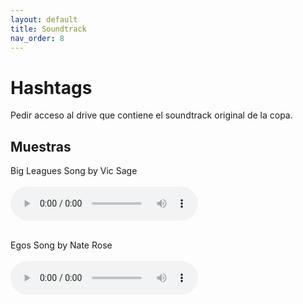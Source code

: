 ```yaml
---
layout: default
title: Soundtrack
nav_order: 8
---
```


# Hashtags

Pedir acceso al drive que contiene el soundtrack original de la copa.


## Muestras

Big Leagues Song by Vic Sage<br><br>
<audio controls>
  <source src="../../assets/audio/big-leagues.mp3" type="audio/mpeg">
</audio>
<br>
<br>

Egos Song by Nate Rose<br><br>
<audio controls>
  <source src="../../assets/audio/egos.mp3" type="audio/mpeg">
</audio>